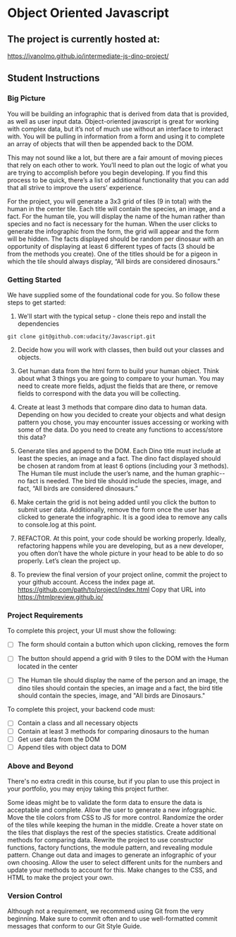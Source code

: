 # Object Oriented Javascript 

## The project is currently hosted at:
https://ivanolmo.github.io/intermediate-js-dino-project/

## Student Instructions

### Big Picture

You will be building an infographic that is derived from data that is provided, as well as user input data. Object-oriented javascript is great for working with complex data, but it’s not of much use without an interface to interact with. You will be pulling in information from a form and using it to complete an array of objects that will then be appended back to the DOM. 

This may not sound like a lot, but there are a fair amount of moving pieces that rely on each other to work. You’ll need to plan out the logic of what you are trying to accomplish before you begin developing. If you find this process to be quick, there’s a list of additional functionality that you can add that all strive to improve the users’ experience. 

For the project, you will generate a 3x3 grid of tiles (9 in total) with the human in the center tile. Each title will contain the species, an image, and a fact. For the human tile, you will display the name of the human rather than species and no fact is necessary for the human. When the user clicks to generate the infographic from the form, the grid will appear and the form will be hidden. The facts displayed should be random per dinosaur with an opportunity of displaying at least 6 different types of facts (3 should be from the methods you create). One of the titles should be for a pigeon in which the tile should always display, “All birds are considered dinosaurs.”


### Getting Started

We have supplied some of the foundational code for you. So follow these steps to get started:

1. We'll start with the typical setup - clone theis repo and install the dependencies

```git clone git@github.com:udacity/Javascript.git```

2. Decide how you will work with classes, then build out your classes and objects. 

3. Get human data from the html form to build your human object. Think about what 3 things you are going to compare to your human. You may need to create more fields, adjust the fields that are there, or remove fields to correspond with the data you will be collecting. 

4. Create at least 3 methods that compare dino data to human data. Depending on how you decided to create your objects and what design pattern you chose, you may encounter issues accessing or working with some of the data. Do you need to create any functions to access/store this data?

5. Generate tiles and append to the DOM. Each Dino title must include at least the species, an image and a fact. The dino fact displayed should be chosen at random from at least 6 options (including your 3 methods). The Human tile must include the user’s name, and the human graphic--no fact is needed. The bird tile should include the species, image, and fact, “All birds are considered dinosaurs.”

6. Make certain the grid is not being added until you click the button to submit user data. Additionally, remove the form once the user has clicked to generate the infographic. It is a good idea to remove any calls to console.log at this point. 

7. REFACTOR. At this point, your code should be working properly. Ideally, refactoring happens while you are developing, but as a new developer, you often don’t have the whole picture in your head to be able to do so properly.  Let’s clean the project up. 

8. To preview the final version of your project online, commit the project to your github account. Access the index page at. https://github.com/path/to/project/index.html Copy that URL into https://htmlpreview.github.io/

### Project Requirements

To complete this project, your UI must show the following:

- [ ] The form should contain a button which upon clicking, removes the form
- [ ] The button should append a grid with 9 tiles to the DOM with the Human located in the center
- [ ] The Human tile should display the name of the person and an image, the dino tiles should contain the species, an image and a fact, the bird title should contain the species, image, and "All birds are Dinosaurs."


To complete this project, your backend code must:

- [ ] Contain a class and all necessary objects
- [ ] Contain at least 3 methods for comparing dinosaurs to the human
- [ ] Get user data from the DOM
- [ ] Append tiles with object data to DOM

### Above and Beyond

There's no extra credit in this course, but if you plan to use this project in your portfolio, you may enjoy taking this project further. 

Some ideas might be to validate the form data to ensure the data is acceptable and complete. Allow the user to generate a new infographic. Move the tile colors from CSS to JS for more control. Randomize the order of the tiles while keeping the human in the middle. Create a hover state on the tiles that displays the rest of the species statistics. Create additional methods for comparing data. Rewrite the project to use constructor functions, factory functions, the module pattern, and revealing module pattern. Change out data and images to generate an infographic of your own choosing. Allow the user to select different units for the numbers and update your methods to account for this. Make changes to the CSS, and HTML to make the project your own. 


### Version Control

Although not a requirement, we recommend using Git from the very beginning. Make sure to commit often and to use well-formatted commit messages that conform to our Git Style Guide.
